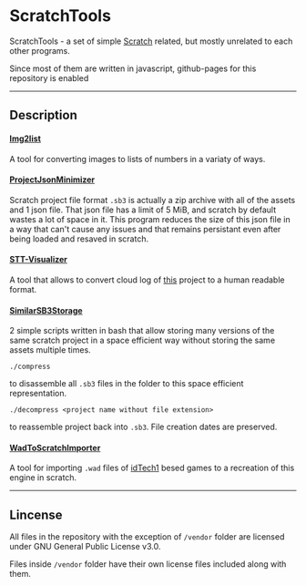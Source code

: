 # ScratchTools

ScratchTools - a set of simple [Scratch](https://en.wikipedia.org/wiki/Scratch_(programming_language)) related, but mostly unrelated to each other programs.

Since most of them are written in javascript, github-pages for this repository is enabled

---

## Description

#### [Img2list](https://xeltalliv.github.io/ScratchTools/Img2list/)

A tool for converting images to lists of numbers in a variaty of ways.


#### [ProjectJsonMinimizer](https://xeltalliv.github.io/ScratchTools/ProjectJsonMinimizer/)

Scratch project file format `.sb3` is actually a zip archive with all of the assets and 1 json file.
That json file has a limit of 5 MiB, and scratch by default wastes a lot of space in it.
This program reduces the size of this json file in a way that can't cause any issues and that remains
persistant even after being loaded and resaved in scratch.


#### [STT-Visualizer](https://xeltalliv.github.io/ScratchTools/STT_Visualizer/)

A tool that allows to convert cloud log of [this](https://scratch.mit.edu/projects/555383076/) project to a human readable format.


#### [SimilarSB3Storage](https://github.com/Xeltalliv/ScratchTools/tree/main/SimilarSB3Storage)

2 simple scripts written in bash that allow storing many versions of the same scratch project in a
space efficient way without storing the same assets multiple times.

```
./compress
```
to disassemble all `.sb3` files in the folder to this space efficient representation.

``` 
./decompress <project name without file extension>
```
to reassemble project back into `.sb3`. File creation dates are preserved.


#### [WadToScratchImporter](https://xeltalliv.github.io/ScratchTools/WadToScratchImporter/)

A tool for importing `.wad` files of [idTech1](https://en.wikipedia.org/wiki/Doom_engine) besed games to a recreation of this engine in scratch.

---

## Lincense

All files in the repository with the exception of `/vendor` folder are licensed under GNU General Public License v3.0.

Files inside `/vendor` folder have their own license files included along with them.